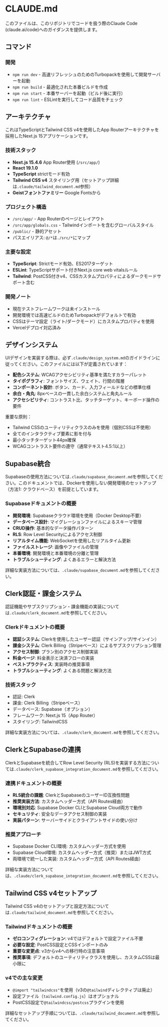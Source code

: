 # CLAUDE.md

このファイルは、このリポジトリでコードを扱う際のClaude Code (claude.ai/code)へのガイダンスを提供します。

## コマンド

### 開発
- `npm run dev` - 高速リフレッシュのためのTurbopackを使用して開発サーバーを起動
- `npm run build` - 最適化された本番ビルドを作成
- `npm run start` - 本番サーバーを起動（ビルド後に実行）
- `npm run lint` - ESLintを実行してコード品質をチェック

## アーキテクチャ

これはTypeScriptとTailwind CSS v4を使用したApp Routerアーキテクチャを採用したNext.js 15アプリケーションです。

### 技術スタック
- **Next.js 15.4.6** App Router使用 (`/src/app/`)
- **React 19.1.0**
- **TypeScript** strictモード有効
- **Tailwind CSS v4** スタイリング用（セットアップ詳細は`.claude/tailwind_document.md`参照）
- **Geistフォントファミリー** Google Fontsから

### プロジェクト構造
- `/src/app/` - App Routerのページとレイアウト
- `/src/app/globals.css` - Tailwindインポートを含むグローバルスタイル
- `/public/` - 静的アセット
- パスエイリアス: `@/*`は`./src/*`にマップ

### 主要な設定
- **TypeScript**: Strictモード有効、ES2017ターゲット
- **ESLint**: TypeScriptサポート付きNext.js core web vitalsルール
- **Tailwind**: PostCSS付きv4、CSSカスタムプロパティによるダークモードサポート含む

### 開発ノート
- 現在テストフレームワークは未インストール
- 開発環境では高速ビルドのためTurbopackがデフォルトで有効
- CSSはテーマ設定（ライト/ダークモード）にカスタムプロパティを使用
- Vercelデプロイ対応済み

## デザインシステム

UIデザインを実装する際は、必ず`.claude/design_system.md`のガイドラインに従ってください。このファイルには以下が定義されています：

- **配色システム**: WCAGアクセシビリティ基準を満たすカラーパレット
- **タイポグラフィ**: フォントサイズ、ウェイト、行間の階層
- **コンポーネント設計**: ボタン、カード、入力フィールドなどの標準仕様
- **余白・角丸**: 8pxベースの一貫した余白システムと角丸ルール
- **アクセシビリティ**: コントラスト比、タッチターゲット、キーボード操作の要件

重要な原則：
- Tailwind CSSのユーティリティクラスのみを使用（個別CSSは不使用）
- 全てのインタラクティブ要素に影を付与
- 最小タッチターゲット44px確保
- WCAGコントラスト要件の遵守（通常テキスト4.5:1以上）

## Supabase統合

Supabaseの使用方法については`.claude/supabase_document.md`を参照してください。このドキュメントでは、Dockerを使用しない開発環境のセットアップ（方法1: クラウドベース）を前提としています。

### Supabaseドキュメントの概要
- **開発環境**: Supabaseクラウド環境を使用（Docker Desktop不要）
- **データベース設計**: マイグレーションファイルによるスキーマ管理
- **CRUD操作**: 基本的なデータ操作パターン
- **RLS**: Row Level Securityによるアクセス制御
- **リアルタイム機能**: WebSocketを使用したリアルタイム更新
- **ファイルストレージ**: 画像やファイルの管理
- **本番環境**: 開発環境と本番環境の分離と管理
- **トラブルシューティング**: よくあるエラーと解決方法

詳細な実装方法については、`.claude/supabase_document.md`を参照してください。

## Clerk認証・課金システム

認証機能やサブスクリプション・課金機能の実装については`.claude/clerk_document.md`を参照してください。

### Clerkドキュメントの概要
- **認証システム**: Clerkを使用したユーザー認証（サインアップ/サインイン）
- **課金システム**: Clerk Billing（Stripeベース）によるサブスクリプション管理
- **アクセス制御**: プラン別のアクセス制御実装
- **料金ページ**: 料金表示と決済フローの実装
- **ベストプラクティス**: 実装時の推奨事項
- **トラブルシューティング**: よくある問題と解決方法

### 技術スタック
- 認証: Clerk
- 課金: Clerk Billing（Stripeベース）
- データベース: Supabase（オプション）
- フレームワーク: Next.js 15（App Router）
- スタイリング: TailwindCSS

詳細な実装方法については、`.claude/clerk_document.md`を参照してください。

## ClerkとSupabaseの連携

ClerkとSupabaseを統合してRow Level Security (RLS)を実装する方法については`.claude/clerk_supabase_integration_document.md`を参照してください。

### 連携ドキュメントの概要
- **RLS統合の課題**: ClerkとSupabaseのユーザーID互換性問題
- **推奨実装方法**: カスタムヘッダー方式（API Routes経由）
- **環境別対応**: Supabase Docker CLIとSupabase Cloud両方で動作
- **セキュリティ**: 安全なデータアクセス制御の実装
- **実装パターン**: サーバーサイドとクライアントサイドの使い分け

### 推奨アプローチ
- Supabase Docker CLI環境: カスタムヘッダー方式を使用
- Supabase Cloud環境: カスタムヘッダー方式（推奨）またはJWT方式
- 両環境で統一した実装: カスタムヘッダー方式（API Routes経由）

詳細な実装方法については、`.claude/clerk_supabase_integration_document.md`を参照してください。

## Tailwind CSS v4セットアップ

Tailwind CSS v4のセットアップと設定方法については`.claude/tailwind_document.md`を参照してください。

### Tailwindドキュメントの概要
- **ゼロコンフィグレーション**: v4ではデフォルトで設定ファイル不要
- **必要な設定**: PostCSS設定とCSSインポートのみ
- **重要な変更点**: v3からv4への移行時の注意事項
- **推奨事項**: デフォルトのユーティリティクラスを使用し、カスタムCSSは最小限に

### v4での主な変更
- `@import "tailwindcss"`を使用（v3の`@tailwind`ディレクティブは廃止）
- 設定ファイル（`tailwind.config.js`）はオプショナル
- PostCSS設定で`@tailwindcss/postcss`プラグインを使用

詳細なセットアップ手順については、`.claude/tailwind_document.md`を参照してください。
